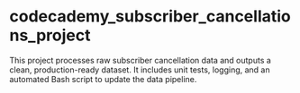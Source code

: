 # codecademy_subscriber_cancellations_project
This project processes raw subscriber cancellation data and outputs a clean, production-ready dataset. It includes unit tests, logging, and an automated Bash script to update the data pipeline.
